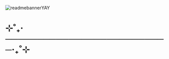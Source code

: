 ![readmebannerYAY](https://github.com/user-attachments/assets/5c020ec1-1642-4d68-b255-c511a2a3d205)
# ⊹˚₊‧──────────────────────────‧₊˚⊹


